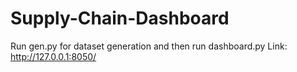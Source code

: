 # Supply-Chain-Dashboard

Run gen.py for dataset generation and then run dashboard.py 
Link: http://127.0.0.1:8050/
